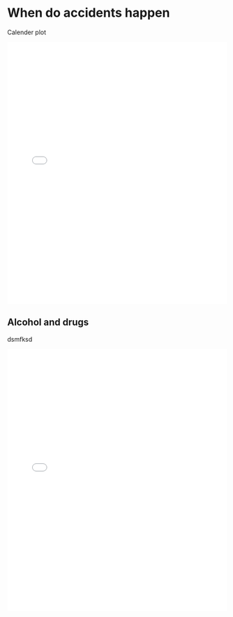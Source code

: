 # When do accidents happen

Calender plot

<iframe src="contents/interactive-calendar-plot.html"
    sandbox="allow-same-origin allow-scripts"
    width="100%"
    height="600"
    scrolling="no"
    seamless="seamless"
    frameborder="0">
</iframe>

## Alcohol and drugs

dsmfksd

<iframe src="contents/correlation_plot_severe_vs_alco.html"
    sandbox="allow-same-origin allow-scripts"
    width="100%"
    height="600"
    scrolling="no"
    seamless="seamless"
    frameborder="0">
</iframe>
